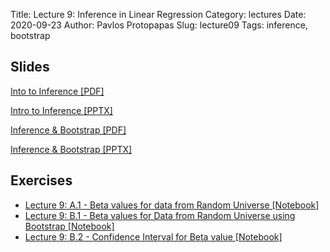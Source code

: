 Title: Lecture 9: Inference in Linear Regression
Category: lectures
Date: 2020-09-23
Author: Pavlos Protopapas
Slug: lecture09
Tags: inference, bootstrap

## Slides

[Into to Inference [PDF]]({attach}slides/Lecture9_IntroInference.pdf)

[Intro to Inference [PPTX]]({attach}slides/Lecture9_IntroInference.pptx)

[Inference & Bootstrap [PDF]]({attach}slides/Lecture9_Inference_Bootstrap.pdf)

[Inference & Bootstrap [PPTX]]({attach}slides/Lecture9_Inference_Bootstrap.pptx)

## Exercises
- [Lecture 9: A.1 - Beta values for data from Random Universe [Notebook]]({filename}notebook/s2-ex1.ipynb)
- [Lecture 9: B.1 - Beta values for Data from Random Universe using Bootstrap [Notebook]]({filename}notebook/s2-ex2.ipynb)
- [Lecture 9: B.2 - Confidence Interval for Beta value [Notebook]]({filename}notebook/s2-ex3.ipynb)